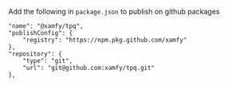 Add the following in `package.json` to publish on github packages

```
"name": "@xamfy/tpq",
"publishConfig": {
    "registry": "https://npm.pkg.github.com/xamfy"
},
"repository": {
    "type": "git",
    "url": "git@github.com:xamfy/tpq.git"
},
```
